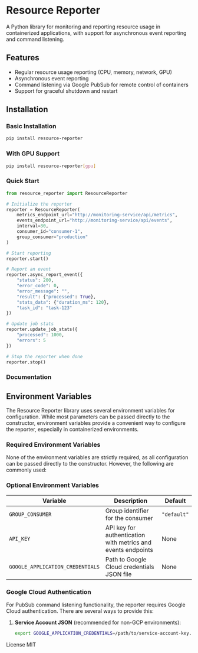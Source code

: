 # Resource Reporter

A Python library for monitoring and reporting resource usage in containerized applications, with support for asynchronous event reporting and command listening.

## Features

- Regular resource usage reporting (CPU, memory, network, GPU)
- Asynchronous event reporting
- Command listening via Google PubSub for remote control of containers
- Support for graceful shutdown and restart

## Installation

### Basic Installation

```bash
pip install resource-reporter
```

### With GPU Support
```bash
pip install resource-reporter[gpu]
```

### Quick Start
```Python
from resource_reporter import ResourceReporter

# Initialize the reporter
reporter = ResourceReporter(
    metrics_endpoint_url="http://monitoring-service/api/metrics",
    events_endpoint_url="http://monitoring-service/api/events",
    interval=30,
    consumer_id="consumer-1",
    group_consumer="production"
)

# Start reporting
reporter.start()

# Report an event
reporter.async_report_event({
    "status": 200,
    "error_code": 0,
    "error_message": "",
    "result": {"processed": True},
    "stats_data": {"duration_ms": 120},
    "task_id": "task-123"
})

# Update job stats
reporter.update_job_stats({
    "processed": 1000,
    "errors": 5
})

# Stop the reporter when done
reporter.stop()
```
### Documentation
## Environment Variables

The Resource Reporter library uses several environment variables for configuration. While most parameters can be passed directly to the constructor, environment variables provide a convenient way to configure the reporter, especially in containerized environments.

### Required Environment Variables

None of the environment variables are strictly required, as all configuration can be passed directly to the constructor. However, the following are commonly used:

### Optional Environment Variables

| Variable | Description | Default |
|----------|-------------|---------|
| `GROUP_CONSUMER` | Group identifier for the consumer | `"default"` |
| `API_KEY` | API key for authentication with metrics and events endpoints | None |
| `GOOGLE_APPLICATION_CREDENTIALS` | Path to Google Cloud credentials JSON file | None |

### Google Cloud Authentication

For PubSub command listening functionality, the reporter requires Google Cloud authentication. There are several ways to provide this:

1. **Service Account JSON** (recommended for non-GCP environments):
   ```bash
   export GOOGLE_APPLICATION_CREDENTIALS=/path/to/service-account-key.json
License
MIT